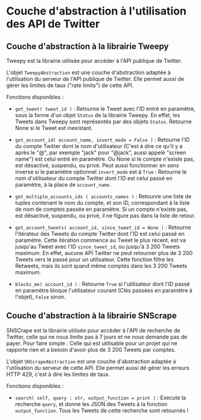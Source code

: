 # Couche d'abstraction à l'utilisation des API de Twitter

## Couche d'abstraction à la librairie Tweepy

Tweepy est la librairie utilisée pour accèder à l'API publique de Twitter.

L'objet `TweepyAbstraction` est une couche d'abstraction adaptée à l'utilisation du serveur de l'API publique de Twitter. Elle permet aussi de gèrer les limites de taux ("rate limits") de cette API.

Fonctions disponibles :

* `get_tweet( tweet_id )` :
  Retourne le Tweet avec l'ID entré en paramètre, sous la forme d'un objet `Status` de la librairie Tweepy. En effet, les Tweets dans Tweepy sont représentés par des objets `Status`. Retourne None si le Tweet est inexistant.

* `get_account_id( account_name, invert_mode = False )` :
  Retourne l'ID du compte Twitter dont le nom d'utilisateur (C'est à dire ce qu'il y a après le "@", par exemple "jack" pour "@jack", aussi appelé "screen name") est celui entré en paramètre. Ou None si le compte n'existe pas, est désactivé, suspendu, ou privé.
  Peut aussi fonctionner en sens inverse si le paramètre optionnel `invert_mode` est à `True` : Retourne le nom d'utilisateur du compte Twitter dont l'ID est celui passé en paramètre, à la place de `account_name`.

* `get_multiple_accounts_ids ( accounts_names )` :
  Retounre une liste de tuples contenant le nom du compte, et son ID, correspondant à la liste de nom de comptes passée en paramètre. Si un compte n'existe pas, est désactivé, suspendu, ou privé, il ne figure pas dans la liste de retour.

* `get_account_tweets( account_id, since_tweet_id = None )` :
  Retourne l'itérateur des Tweets du compte Twitter dont l'ID est celui passé en paramètre. Cette itération commence au Tweet le plus récent, est va jusqu'au Tweet avec l'ID `since_tweet_id`, ou jusqu'à 3 200 Tweets maximum.
  En effet, aucune API Twitter ne peut retourner plus de 3 200 Tweets vers le passé pour un utilisateur.
  Cette fonction filtre les Retweets, mais ils sont quand même comptés dans les 3 200 Tweets maximum.

* `blocks_me( account_id )` :
  Retourne `True` si l'utilisateur dont l'ID passé en paramètre bloque l'utilisateur courant (Clés passées en paramètre à l'objet), `False` sinon.

## Couche d'abstraction à la librairie SNScrape

SNSCrape est la librairie utilisée pour accèder à l'API de recherche de Twitter, celle qui ne nous limite pas à 7 jours et ne nous demande pas de payer. Pour faire simple : Celle qui est utilisable pour un projet qui ne rapporte rien et a besoin d'avoir plus de 3 200 Tweets par comptes.

L'objet `SNScrapeAbstraction` est une couche d'abstraction adaptée à l'utilisation du serveur de cette API. Elle permet aussi dé gérer les erreurs HTTP 429, c'est à dire les limites de taux.

Fonctions disponibles :

* `search( self, query : str, output_function = print )` :
  Execute la recherche `query`, et donne les JSON des Tweets à la fonction `output_function`. Tous les Tweets de cette recherche sont retournés !
